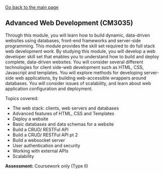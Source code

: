 [Go back to the main page](https://github.com/world-class/REPL)

## Advanced Web Development (CM3035)

Through this module, you will learn how to build dynamic, data-driven websites using databases,
front-end frameworks and server-side programming. This module provides the skill set required to
do full stack web development work. By studying this module, you will develop a web developer skill
set that enables you to understand how to build and deploy complete, data-driven websites. You will
consider several different technologies for client side-web development such as HTML, CSS,
Javascript and templates. You will explore methods for developing server-side web applications, by
building web-accessible wrappers around databases. You will consider issues of scalability, and
learn about web application configuration and deployment.

Topics covered:

- The web stack: clients, web servers and databases
- Advanced features of HTML, CSS and Templates
- Deploy a website
- Basic databases and data schemas for a website
- Build a CRUD/ RESTFul API
- Build a CRUD/ RESTFul API pt 2
- Build a websocket server
- User authentication and security
- Working with external APIs
- Scalability

**Assessment:** Coursework only (Type II)
